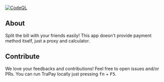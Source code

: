[![CodeQL](https://github.com/yhakamay/trapay/actions/workflows/github-code-scanning/codeql/badge.svg)](https://github.com/yhakamay/trapay/actions/workflows/github-code-scanning/codeql)

## About

Split the bill with your friends easily! This app doesn't provide payment method itself, just a proxy and calculator.

## Contribute

We love your feedbacks and contributions! Feel free to open issues and/or PRs. You can run TraPay locally just pressing <kbd>fn</kbd> + <kbd>F5</kbd>.
